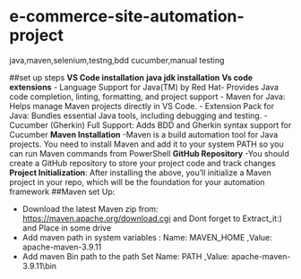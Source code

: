 # e-commerce-site-automation-project
java,maven,selenium,testng,bdd cucumber,manual testing

##set up steps 
**VS Code installation** 
**java jdk installation**
**Vs code extensions**
	- Language Support for Java(TM) by Red Hat- Provides Java code completion, linting, formatting, and project support
	- Maven for Java: Helps manage Maven projects directly in VS Code.
	- Extension Pack for Java: Bundles essential Java tools, including debugging and testing.
	- Cucumber (Gherkin) Full Support: Adds BDD and Gherkin syntax support for Cucumber 
**Maven Installation**
	-Maven is a build automation tool for Java projects. You need to install Maven and add it to your system PATH so you can run Maven commands from PowerShell	
**GitHub Repository** 
	-You should create a GitHub repository to store your project code and track changes
**Project Initialization**: After installing the above, you’ll initialize a Maven project in your repo, which will be the foundation for your automation framework
##Maven set Up:
-	Download the latest Maven zip from: https://maven.apache.org/download.cgi and Dont forget to Extract_it:) and Place in some drive 
-	Add maven path in system variables :  Name: MAVEN_HOME ,Value: apache-maven-3.9.11
 -  Add maven Bin path to the path Set Name: PATH ,Value: apache-maven-3.9.11\bin

